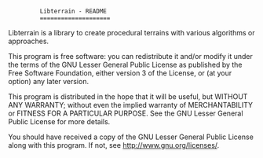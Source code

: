
			 Libterrain - README
			 ====================

  Libterrain is a library to create procedural terrains with various
  algorithms or approaches.


  This program is free software: you can redistribute it and/or modify
  it under the terms of the GNU Lesser General Public License as
  published by the Free Software Foundation, either version 3 of the
  License, or (at your option) any later version.

  This program is distributed in the hope that it will be useful,
  but WITHOUT ANY WARRANTY; without even the implied warranty of
  MERCHANTABILITY or FITNESS FOR A PARTICULAR PURPOSE.  See the
  GNU Lesser General Public License for more details.

  You should have received a copy of the GNU Lesser General Public
  License along with this program.  If not, see
  <http://www.gnu.org/licenses/>.
